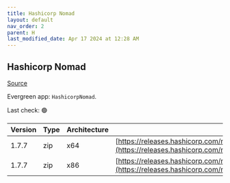 ```yaml
---
title: Hashicorp Nomad
layout: default
nav_order: 2
parent: H
last_modified_date: Apr 17 2024 at 12:28 AM
---
```


## Hashicorp Nomad

[Source](https://www.nomadproject.io/)

Evergreen app: `HashicorpNomad`. 

Last check: 🟢

| Version | Type | Architecture | URI                                                                                                                                                  |
| ------- | ---- | ------------ | ---------------------------------------------------------------------------------------------------------------------------------------------------- |
| 1.7.7   | zip  | x64          | [https://releases.hashicorp.com/nomad/1.7.7/nomad_1.7.7_windows_amd64.zip](https://releases.hashicorp.com/nomad/1.7.7/nomad_1.7.7_windows_amd64.zip) |
| 1.7.7   | zip  | x86          | [https://releases.hashicorp.com/nomad/1.7.7/nomad_1.7.7_windows_386.zip](https://releases.hashicorp.com/nomad/1.7.7/nomad_1.7.7_windows_386.zip)     |
